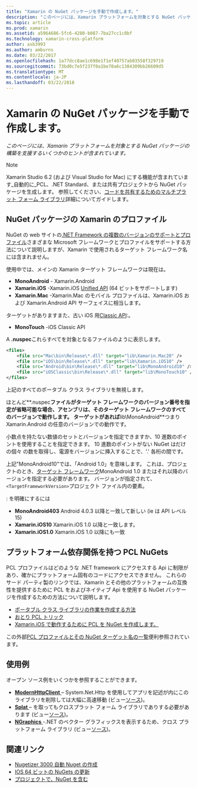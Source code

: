 ```yaml
---
title: "Xamarin の NuGet パッケージを手動で作成します。"
description: "このページには、Xamarin プラットフォームを対象とする NuGet パッケージの構築を支援するいくつかのヒントが含まれています。"
ms.topic: article
ms.prod: xamarin
ms.assetid: a5964686-5fc6-4280-b087-7ba27cc1c8bf
ms.technology: xamarin-cross-platform
author: asb3993
ms.author: amburns
ms.date: 03/22/2017
ms.openlocfilehash: 1a77dcc8ae1c698e1f1ef40757ab03558f329719
ms.sourcegitcommit: 73bd0c7e5f237f0a1be70a6c1384309bb26609d5
ms.translationtype: MT
ms.contentlocale: ja-JP
ms.lasthandoff: 03/22/2018
---
```

# <a name="manually-creating-nuget-packages-for-xamarin"></a>Xamarin の NuGet パッケージを手動で作成します。

_このページには、Xamarin プラットフォームを対象とする NuGet パッケージの構築を支援するいくつかのヒントが含まれています。_

> [!NOTE]
> Xamarin Studio 6.2 (および Visual Studio for Mac) にする機能が含まれています_自動的に_PCL、.NET Standard、または共有プロジェクトから NuGet パッケージを生成します。 参照してください、[コードを共有するためのマルチプラット フォーム ライブラリ](~/cross-platform/app-fundamentals/nuget-multiplatform-libraries/index.md)詳細についてガイドします。

## <a name="nuget-package-xamarin-profiles"></a>NuGet パッケージの Xamarin のプロファイル

NuGet の web サイトの[.NET Framework の複数のバージョンのサポートとプロファイル](https://docs.nuget.org/create/enforced-package-conventions)さまざまな Microsoft フレームワークとプロファイルをサポートする方法について説明しますが、Xamarin で使用されるターゲット フレームワーク名には含まれません。

使用中では、メインの Xamarin ターゲット フレームワークは現在は。

* **MonoAndroid** - Xamarin.Android
* **Xamarin.iOS** -Xamarin.iOS [Unified API](~/cross-platform/macios/unified/index.md) (64 ビットをサポートします)
* **Xamarin.Mac** -Xamarin.Mac のモバイル プロファイルは、Xamarin.iOS および Xamarin.Android API サーフェイスに相当します。

ターゲットがありますまた、古い iOS 用[Classic API](~/cross-platform/macios/unified/index.md):。

* **MonoTouch** -iOS Classic API

A **.nuspec**これらすべてを対象となるファイルのように表示します。

```xml
<files>
    <file src="Mac\bin\Release\*.dll" target="lib\Xamarin.Mac20" />
    <file src="iOS\bin\Release\*.dll" target="lib\Xamarin.iOS10" />
    <file src="Android\bin\Release\*.dll" target="lib\MonoAndroid10" />
    <file src="iOSClassic\bin\Release\*.dll" target="lib\MonoTouch10" />
</files>
```

上記のすべてのポータブル クラス ライブラリを無視します。

ほとんど**.nuspec**ファイルがターゲット フレームワークのバージョン番号を指定が省略可能な場合、アセンブリは、そのターゲット フレームワークのすべてのバージョンで動作します。 ターゲットがあれば**lib\MonoAndroid**つまり Xamarin.Android の任意のバージョンでの動作です。

小数点を持たない数値のセットとバージョンを指定できますか、10 進数のポイントを使用することを指定できます。 10 進数のポイントがない NuGet はだけの個々 の数を取得し、電源をバージョンに挿入することで、'.' 各桁の間です。

上記"MonoAndroid10"では、「Android 1.0」を意味します。 これは、プロジェクトのとき、[ターゲット フレームワーク](~/android/app-fundamentals/android-api-levels.md)MonoAndroid 1.0 またはそれ以降のバージョンを指定する必要があります。 バージョンが指定されて、`<TargetFrameworkVersion>`プロジェクト ファイル内の要素。

: を明確にするには

- **MonoAndroid403** Android 4.0.3 以降と一致して新しい (ie は API レベル 15)
- **Xamarin.iOS10** Xamarin.iOS 1.0 以降と一致します。
- **Xamarin.iOS1.0** Xamarin.iOS 1.0 以降にも一致


## <a name="pcl-nugets-with-platform-dependencies"></a>プラットフォーム依存関係を持つ PCL NuGets

PCL プロファイルはどのような .NET framework にアクセスする Api に制限があり、確かにプラットフォーム固有のコードにアクセスできません。 これらのサード パーティ製のリンクでは、Xamarin とその他のプラットフォームの互換性を提供するために PCL をおよびネイティブ Api を使用する NuGet パッケージを作成するための方法について説明します。

- [ポータブル クラス ライブラリの作業を作成する方法](http://blogs.msdn.com/b/dsplaisted/archive/2012/08/27/how-to-make-portable-class-libraries-work-for-you.aspx)
- [おとり PCL トリック](http://log.paulbetts.org/the-bait-and-switch-pcl-trick/)
- [Xamarin.iOS で動作するために PCL を NuGet を作成します。](http://www.jimbobbennett.io/creating-a-nuget-pcl-that-works-with-xamarin-ios/)

この外部[PCL プロファイルとその NuGet ターゲット名の一覧](http://embed.plnkr.co/03ck2dCtnJogBKHJ9EjY)便利参照されています。

## <a name="examples"></a>使用例

オープン ソース例をいくつかを参照することができます。

- [**ModernHttpClient** ](https://www.nuget.org/packages/modernhttpclient/) – System.Net.Http を使用してアプリを記述が内にこのライブラリを削除しては大幅に高速移動 (ビュー[ソース](https://github.com/paulcbetts/ModernHttpClient))。
- [**Splat** ](https://www.nuget.org/packages/Splat/) – を取ってもクロスプラット フォーム ライブラリでありする必要があります (ビュー[ソース](https://github.com/paulcbetts/Splat))。
- [**NGraphics** ](https://www.nuget.org/packages/NGraphics/) -.NET のベクター グラフィックスを表示するため、クロス プラットフォーム ライブラリ (ビュー[ソース](https://github.com/praeclarum/NGraphics/blob/master/NGraphics.nuspec))。


## <a name="related-links"></a>関連リンク

- [Nugetizer 3000 自動 Nuget の作成](~/cross-platform/app-fundamentals/nuget-multiplatform-libraries/index.md)
- [IOS 64 ビットの NuGets の更新](http://blog.xamarin.com/how-to-update-nuget-packages-for-64-bit/)
- [プロジェクトで、NuGet を含む](/visualstudio/mac/nuget-walkthrough/index.md)
